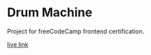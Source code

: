 # Drum Machine

Project for freeCodeCamp frontend certification.

[live link](https://ttang8.github.io/25-clock/)